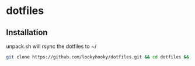 dotfiles
========
Installation
------------
unpack.sh will rsync the dotfiles to ~/
```bash
git clone https://github.com/lookyhooky/dotfiles.git && cd dotfiles && source unpack.sh
```
